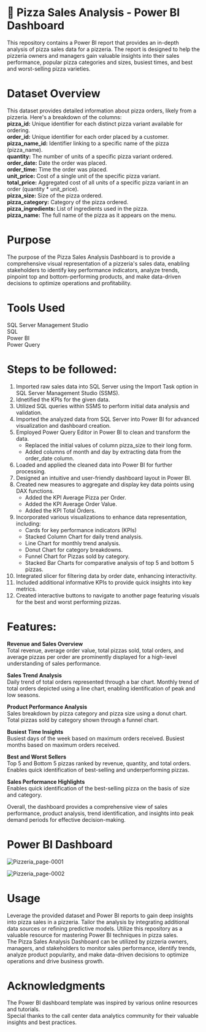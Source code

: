 # 🍕 Pizza Sales Analysis - Power BI Dashboard
This repository contains a Power BI report that provides an in-depth analysis of pizza sales data for a pizzeria. The report is designed to help the pizzeria owners and managers gain valuable insights into their sales performance, popular pizza categories and sizes, busiest times, and best and worst-selling pizza varieties.

# Dataset Overview
This dataset provides detailed information about pizza orders, likely from a pizzeria. Here's a breakdown of the columns:<br>
**pizza_id:** Unique identifier for each distinct pizza variant available for ordering.<br>
**order_id:** Unique identifier for each order placed by a customer.<br>
**pizza_name_id:** Identifier linking to a specific name of the pizza (pizza_name).<br>
**quantity:** The number of units of a specific pizza variant ordered.<br>
**order_date:** Date the order was placed.<br>
**order_time:** Time the order was placed.<br>
**unit_price:** Cost of a single unit of the specific pizza variant.<br>
**total_price:** Aggregated cost of all units of a specific pizza variant in an order (quantity * unit_price).<br>
**pizza_size:** Size of the pizza ordered.<br>
**pizza_category:** Category of the pizza ordered.<br>
**pizza_ingredients:** List of ingredients used in the pizza.<br>
**pizza_name:** The full name of the pizza as it appears on the menu.<br>

# Purpose
The purpose of the Pizza Sales Analysis Dashboard is to provide a comprehensive visual representation of a pizzeria's sales data, enabling stakeholders to identify key performance indicators, analyze trends, pinpoint top and bottom-performing products, and make data-driven decisions to optimize operations and profitability.

# Tools Used
SQL Server Management Studio<br>
SQL<br>
Power BI<br>
Power Query<br>

# Steps to be followed:
1. Imported raw sales data into SQL Server using the Import Task option in SQL Server Management Studio (SSMS).<br>
2. Idnetified the KPIs for the given data.<br>
3. Utilized SQL queries within SSMS to perform initial data analysis and validation.<br>
4. Imported the analyzed data from SQL Server into Power BI for advanced visualization and dashboard creation.<br>
5. Employed Power Query Editor in Power BI to clean and transform the data.
    + Replaced the initial values of column pizza_size to their long form.
    + Added columns of month and day by extracting data from the order_date column.
6. Loaded and applied the cleaned data into Power BI for further processing.<br>
7. Designed an intuitive and user-friendly dashboard layout in Power BI.<br>
8. Created new measures to aggregate and display key data points using DAX functions.<br>
    - Added the KPI Average Pizza per Order.
    - Added the KPI Average Order Value.
    - Added the KPI Total Orders.
9. Incorporated various visualizations to enhance data representation, including:
    - Cards for key performance indicators (KPIs)
    - Stacked Column Chart for daily trend analysis.
    - Line Chart for monthly trend analysis.
    - Donut Chart for category breakdowns.
    - Funnel Chart for Pizzas sold by category.
    - Stacked Bar Charts for comparative analysis of top 5 and bottom 5 pizzas. 
10. Integrated slicer for filtering data by order date, enhancing interactivity.<br>
11. Included additional informative KPIs to provide quick insights into key metrics.<br>
12. Created interactive buttons to navigate to another page featuring visuals for the best and worst performing pizzas.<br>

# Features:
**Revenue and Sales Overview**<br>
Total revenue, average order value, total pizzas sold, total orders, and average pizzas per order are prominently displayed for a high-level understanding of sales performance.

**Sales Trend Analysis**<br>
Daily trend of total orders represented through a bar chart.
Monthly trend of total orders depicted using a line chart, enabling identification of peak and low seasons.

**Product Performance Analysis**<br>
Sales breakdown by pizza category and pizza size using a donut chart.
Total pizzas sold by category shown through a funnel chart.

**Busiest Time Insights**<br>
Busiest days of the week based on maximum orders received.
Busiest months based on maximum orders received.

**Best and Worst Sellers**<br>
Top 5 and Bottom 5 pizzas ranked by revenue, quantity, and total orders.<br>
Enables quick identification of best-selling and underperforming pizzas.

**Sales Performance Highlights**<br>
Enables quick identification of the best-selling pizza on the basis of size and category.<br>

Overall, the dashboard provides a comprehensive view of sales performance, product analysis, trend identification, and insights into peak demand periods for effective decision-making.

# Power BI Dashboard
![Pizzeria_page-0001](https://github.com/AdityaSatheesan03/Pizza-Sales-Dashboard-PowerBI/assets/137158225/46814b2a-0089-4c19-91cb-f63289fb291d)

![Pizzeria_page-0002](https://github.com/AdityaSatheesan03/Pizza-Sales-Dashboard-PowerBI/assets/137158225/745982f0-8d98-4d5f-aafe-e13a65a28f75)

# Usage
Leverage the provided dataset and Power BI reports to gain deep insights into pizza sales in a pizzeria. Tailor the analysis by integrating additional data sources or refining predictive models. Utilize this repository as a valuable resource for mastering Power BI techniques in pizza sales.<br>
The Pizza Sales Analysis Dashboard can be utilized by pizzeria owners, managers, and stakeholders to monitor sales performance, identify trends, analyze product popularity, and make data-driven decisions to optimize operations and drive business growth.

# Acknowledgments
The Power BI dashboard template was inspired by various online resources and tutorials.<br>
Special thanks to the call center data analytics community for their valuable insights and best practices.
